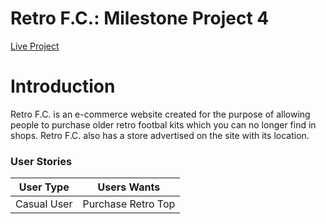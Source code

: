 # Retro F.C.: Milestone Project 4

[Live Project](https://retro-fc.herokuapp.com/)


# Introduction
Retro F.C. is an e-commerce website created for the purpose of allowing people to purchase older retro footbal kits which you can no longer find in shops. Retro F.C. also has a store advertised on the site with its location.

### User Stories
| User Type | Users Wants |
| --------- | ----------- |
| Casual User | Purchase Retro Top |
